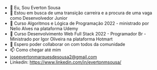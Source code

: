 - 👋 Eu, Sou Everton Sousa
- 👀 Estou em busca de uma transição carreira e a procura de uma vaga como Desenvolvedor Junior
- 🌱 Curso Algoritmos e Lógica de Programação 2022 - ministrado por Nelio Alves na plataforma Udemy
- 🌱 Curso Desenvolvimento Web Full Stack 2022 - Programador Br - Ministrado por Igor Oliveira na plataforma  Hotmart
- 💞️ Espero poder collaborar on com  todos da comunidade
- 📫 Como chegar até mim
-  joseevertonmarquesdesousa2@gmail.com
- Linkedin: https://www.linkedin.com/in/evertonmsousa/

<!---
EvertonSousaCG/EvertonSousaCG is a ✨ special ✨ repository because its `README.md` (this file) appears on your GitHub profile.
You can click the Preview link to take a look at your changes.
--->
